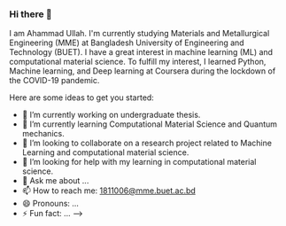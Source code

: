 ### Hi there 👋

I am Ahammad Ullah. I'm currently studying Materials and Metallurgical Engineering (MME) at Bangladesh University of Engineering and Technology (BUET). I have a great interest in machine learning (ML) and computational material science. To fulfill my interest, I learned Python, Machine learning, and Deep learning at Coursera during the lockdown of the COVID-19 pandemic. 

Here are some ideas to get you started:

- 🔭 I’m currently working on undergraduate thesis.
- 🌱 I’m currently learning Computational Material Science and Quantum mechanics.
- 👯 I’m looking to collaborate on a research project related to Machine Learning and computational material science.
- 🤔 I’m looking for help with my learning in computational material science.
- 💬 Ask me about ...
- 📫 How to reach me: 1811006@mme.buet.ac.bd
- 😄 Pronouns: ...
- ⚡ Fun fact: ...
-->

